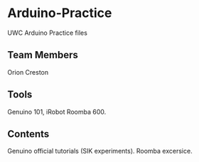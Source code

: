 # Arduino-Practice
UWC Arduino Practice files
## Team Members
Orion Creston
## Tools
Genuino 101, iRobot Roomba 600.
## Contents
Genuino official tutorials (SIK experiments).   Roomba excersice.
